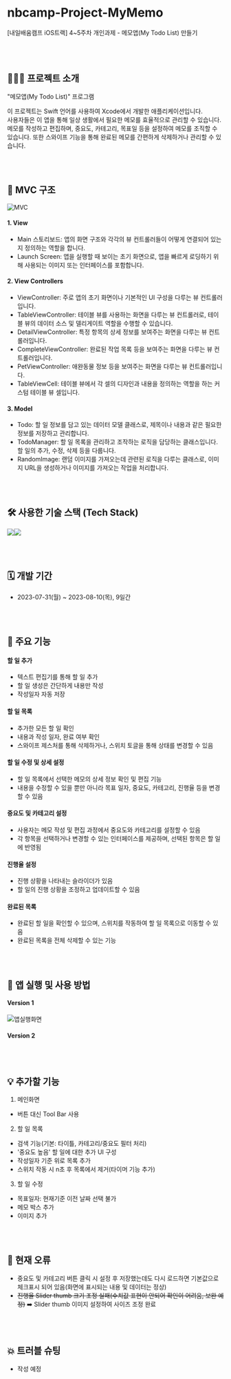 # nbcamp-Project-MyMemo
[내일배움캠프 iOS트랙] 4~5주차 개인과제 - 메모앱(My Todo List) 만들기
<br><br><br><br>

## 🧑🏻‍💻 프로젝트 소개
"메모앱(My Todo List)" 프로그램<p>
이 프로젝트는 Swift 언어를 사용하여 Xcode에서 개발한 애플리케이션입니다. <br>
사용자들은 이 앱을 통해 일상 생활에서 필요한 메모를 효율적으로 관리할 수 있습니다. <br>
메모를 작성하고 편집하며, 중요도, 카테고리, 목표일 등을 설정하여 메모를 조직할 수 있습니다. 또한 스와이프 기능을 통해 완료된 메모를 간편하게 삭제하거나 관리할 수 있습니다.


<br><br>

## 🧠 MVC 구조
![‎MVC](https://github.com/anfgbwl/MyMemo/assets/53863005/fb03e31c-705d-4f44-bff3-c6a86677d825)
#### 1. View
- Main 스토리보드: 앱의 화면 구조와 각각의 뷰 컨트롤러들이 어떻게 연결되어 있는지 정의하는 역할을 합니다.
- Launch Screen: 앱을 실행할 때 보이는 초기 화면으로, 앱을 빠르게 로딩하기 위해 사용되는 이미지 또는 인터페이스를 포함합니다.
#### 2. View Controllers
- ViewController: 주로 앱의 초기 화면이나 기본적인 UI 구성을 다루는 뷰 컨트롤러입니다.
- TableViewController: 테이블 뷰를 사용하는 화면을 다루는 뷰 컨트롤러로, 테이블 뷰의 데이터 소스 및 델리게이트 역할을 수행할 수 있습니다.
- DetailViewController: 특정 항목의 상세 정보를 보여주는 화면을 다루는 뷰 컨트롤러입니다.
- CompleteViewController: 완료된 작업 목록 등을 보여주는 화면을 다루는 뷰 컨트롤러입니다.
- PetViewController: 애완동물 정보 등을 보여주는 화면을 다루는 뷰 컨트롤러입니다.
- TableViewCell: 테이블 뷰에서 각 셀의 디자인과 내용을 정의하는 역할을 하는 커스텀 테이블 뷰 셀입니다.
#### 3. Model
- Todo: 할 일 정보를 담고 있는 데이터 모델 클래스로, 제목이나 내용과 같은 필요한 정보를 저장하고 관리합니다.
- TodoManager: 할 일 목록을 관리하고 조작하는 로직을 담당하는 클래스입니다. 할 일의 추가, 수정, 삭제 등을 다룹니다.
- RandomImage: 랜덤 이미지를 가져오는데 관련된 로직을 다루는 클래스로, 이미지 URL을 생성하거나 이미지를 가져오는 작업을 처리합니다.


<br><br>

## 🛠️ 사용한 기술 스택 (Tech Stack)
<img src="https://img.shields.io/badge/Swift-F05138?style=for-the-badge&logo=Swift&logoColor=white"><img src="https://img.shields.io/badge/GitHub-181717?style=for-the-badge&logo=github&logoColor=white">


<br><br>

## 🗓️ 개발 기간
* 2023-07-31(월) ~ 2023-08-10(목), 9일간

<br><br>

## 📌 주요 기능
#### 할 일 추가
- 텍스트 편집기를 통해 할 일 추가
- 할 일 생성은 간단하게 내용만 작성
- 작성일자 자동 저장
#### 할 일 목록
- 추가한 모든 할 일 확인
- 내용과 작성 일자, 완료 여부 확인
- 스와이프 제스처를 통해 삭제하거나, 스위치 토글을 통해 상태를 변경할 수 있음
#### 할 일 수정 및 상세 설정
- 할 일 목록에서 선택한 메모의 상세 정보 확인 및 편집 기능
- 내용을 수정할 수 있을 뿐만 아니라 목표 일자, 중요도, 카테고리, 진행율 등을 변경할 수 있음
#### 중요도 및 카테고리 설정
- 사용자는 메모 작성 및 편집 과정에서 중요도와 카테고리를 설정할 수 있음
- 각 항목을 선택하거나 변경할 수 있는 인터페이스를 제공하며, 선택된 항목은 할 일에 반영됨
#### 진행율 설정
- 진행 상황을 나타내는 슬라이더가 있음
- 할 일의 진행 상황을 조정하고 업데이트할 수 있음
#### 완료된 목록
- 완료된 할 일을 확인할 수 있으며, 스위치를 작동하여 할 일 목록으로 이동할 수 있음
- 완료된 목록을 전체 삭제할 수 있는 기능


<br><br>

## 🧐 앱 실행 및 사용 방법
#### Version 1
![앱실행화면](https://github.com/anfgbwl/MyMemo/assets/53863005/9cce8f32-20f9-43b6-a950-14b8d9010260)
#### Version 2



<br><br>

## 💡 추가할 기능

1. 메인화면<br>
- 버튼 대신 Tool Bar 사용

2. 할 일 목록<br>
- 검색 기능(기본: 타이틀, 카테고리/중요도 필터 처리)
- '중요도 높음' 할 일에 대한 추가 UI 구성
- 작성일자 기준 위로 목록 추가
- 스위치 작동 시 n초 후 목록에서 제거(타이머 기능 추가)

3. 할 일 수정<br>
- 목표일자: 현재기준 이전 날짜 선택 불가
- 메모 박스 추가
- 이미지 추가

<br><br>

## 🚨 현재 오류
- 중요도 및 카테고리 버튼 클릭 시 설정 후 저장했는데도 다시 로드하면 기본값으로 체크표시 되어 있음(화면에 표시되는 내용 및 데이터는 정상)
- ~~진행율 Slider thumb 크기 조정 실패(수치값 표현이 안되어 확인이 어려움, 보완 예정)~~
  ➡️ Slider thumb 이미지 설정하여 사이즈 조정 완료

<br><br>

## 💥 트러블 슈팅
- 작성 예정
